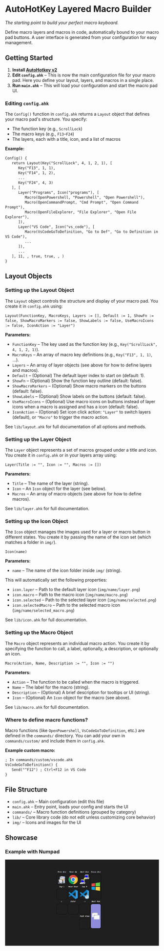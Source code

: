 # AutoHotKey Layered Macro Builder
*The starting point to build your perfect macro keyboard.*

Define macro layers and macros in code, automatically bound to your macro pad buttons. A user interface is generated from your configuration for easy management.

## Getting Started

1. **Install [AutoHotkey v2](https://www.autohotkey.com/download/)**
2. **Edit `config.ahk`** – This is now the main configuration file for your macro pad. Here you define your layout, layers, and macros in a single place.
3. **Run `main.ahk`** – This will load your configuration and start the macro pad UI.

### Editing `config.ahk`

The `Config()` function in `config.ahk` returns a `Layout` object that defines your macro pad's structure. You specify:

- The function key (e.g., `ScrollLock`)
- The macro keys (e.g., `F13`–`F24`)
- The layers, each with a title, icon, and a list of macros

**Example:**

```ahk
Config() {
   return Layout(Key("ScrollLock", 4, 1, 2, 1), [
      Key("F13", 1, 1),
      Key("F14", 1, 2),
      ...
      Key("F24", 4, 3)
   ], [
      Layer("Programs", Icon("programs"), [
         Macro(OpenPowershell, "Powershell", "Open Powershell"),
         Macro(OpenCommandPrompt, "Cmd Prompt", "Open Command Prompt"),
         Macro(OpenFileExplorer, "File Explorer", "Open File Explorer"),
      ]),
      Layer("VS Code", Icon("vs_code"), [
         Macro(VsCodeGoToDefinition, "Go to Def", "Go to Definition in VS Code"),
         ...
      ]),
      ...
   ], 11, , true, true, , )
}
```

## Layout Objects

### Setting up the Layout Object

The `Layout` object controls the structure and display of your macro pad. You create it in `config.ahk` using:

```ahk
Layout(FunctionKey, MacroKeys, Layers := [], Default := 1, ShowFn := false, ShowMacroMarkers := false, ShowLabels := false, UseMacroIcons := false, IconAction := "Layer")
```

**Parameters:**

- `FunctionKey` – The key used as the function key (e.g., `Key("ScrollLock", 4, 1, 2, 1)`).
- `MacroKeys` – An array of macro key definitions (e.g., `Key("F13", 1, 1)`, ...).
- `Layers` – An array of layer objects (see above for how to define layers and macros).
- `Default` – (Optional) The default layer index to start on (default: 1).
- `ShowFn` – (Optional) Show the function key outline (default: false).
- `ShowMacroMarkers` – (Optional) Show macro markers on the buttons (default: false).
- `ShowLabels` – (Optional) Show labels on the buttons (default: false).
- `UseMacroIcons` – (Optional) Use macro icons on buttons instead of layer icons when a macro is assigned and has a icon (default: false).
- `IconAction` – (Optional) Set icon click action: `"Layer"` to switch layers (default), or `"Macro"` to trigger the macro action.

See `lib/layout.ahk` for full documentation of all options and methods.

### Setting up the Layer Object

The `Layer` object represents a set of macros grouped under a title and icon. You create it in `config.ahk` or in your layers array using:

```ahk
Layer(Title := "", Icon := "", Macros := [])
```

**Parameters:**

- `Title` – The name of the layer (string).
- `Icon` – An `Icon` object for the layer (see below).
- `Macros` – An array of macro objects (see above for how to define macros).

See `lib/layer.ahk` for full documentation.

### Setting up the Icon Object

The `Icon` object manages the images used for a layer or macro button in different states. You create it by passing the name of the icon set (which matches a folder in `img/`).

```ahk
Icon(name)
```

**Parameters:**

- `name` – The name of the icon folder inside `img/` (string).

This will automatically set the following properties:

- `icon.layer` – Path to the default layer icon (`img/name/layer.png`)
- `icon.macro` – Path to the macro icon (`img/name/macro.png`)
- `icon.selected` – Path to the selected layer icon (`img/name/selected.png`)
- `icon.selectedMacro` – Path to the selected macro icon (`img/name/selected_macro.png`)

See `lib/icon.ahk` for full documentation.

### Setting up the Macro Object

The `Macro` object represents an individual macro action. You create it by specifying the function to call, a label, optionally, a description, or optionally an icon.

```ahk
Macro(Action, Name, Description := "", Icon := "")
```

**Parameters:**

- `Action` – The function to be called when the macro is triggered.
- `Name` – The label for the macro (string).
- `Description` – (Optional) A brief description for tooltips or UI (string).
- `Icon` – (Optional) An `Icon` object for the macro (see above).

See `lib/macro.ahk` for full documentation.

### Where to define macro functions?

Macro functions (like `OpenPowershell`, `VsCodeGoToDefinition`, etc.) are defined in the `commands/` directory. You can add your own in `commands/custom/` and include them in `config.ahk`.

**Example custom macro:**

```ahk
; In commands/custom/vscode.ahk
VsCodeGoToDefinition() {
   Send("^F12") ; Ctrl+F12 in VS Code
}
```

## File Structure

- `config.ahk` – Main configuration (edit this file)
- `main.ahk` – Entry point, loads your config and starts the UI
- `commands/` – Macro function definitions (grouped by category)
- `lib/` – Core library code (do not edit unless customizing core behavior)
- `img/` – Icons and images for the UI

## Showcase

### Example with Numpad
![numpad example](img/showcase.png)